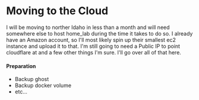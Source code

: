 # Moving to the Cloud

I will be moving to norther Idaho in less than a month and will need somewhere else to host home_lab during the time it takes to do so.  I already have an Amazon account, so I'll most likely spin up their smallest ec2 instance and upload it to that.  I'm still going to need a Public IP to point cloudflare at and a few other things I'm sure.  I'll go over all of that here.

#### Preparation
* Backup ghost
* Backup docker volume
* etc...
